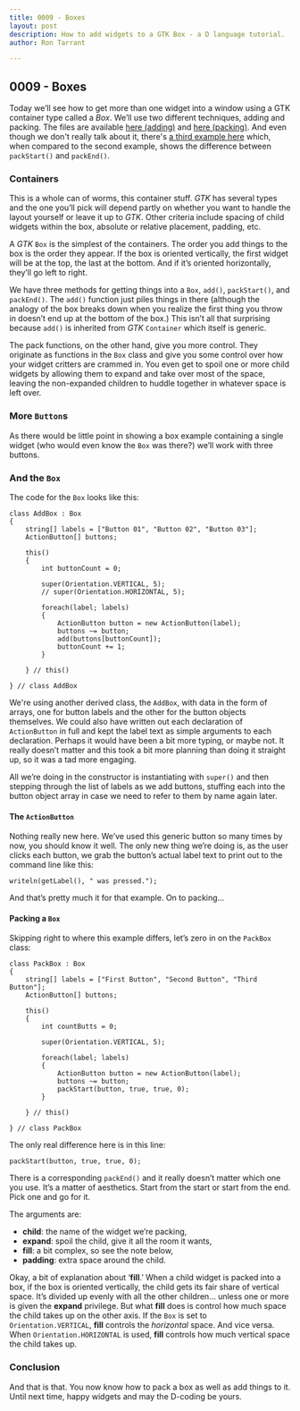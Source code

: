 ```yaml
---
title: 0009 - Boxes
layout: post
description: How to add widgets to a GTK Box - a D language tutorial.
author: Ron Tarrant

---
```


## 0009 - Boxes

Today we’ll see how to get more than one widget into a window using a GTK container type called a *Box*. We’ll use two different techniques, adding and packing. The files are available [here (adding)](https://github.com/rontarrant/gtkDcoding/blob/master/003_box/box_003_01_add.d) and [here (packing)](https://github.com/rontarrant/gtkDcoding/blob/master/003_box/box_003_02_packstart.d). And even though we don't really talk about it, there's [a third example here](https://github.com/rontarrant/gtkDcoding/blob/master/003_box/box_003_06_packend.d) which, when compared to the second example, shows the difference between `packStart()` and `packEnd()`.

### Containers

This is a whole can of worms, this container stuff. *GTK* has several types and the one you’ll pick will depend partly on whether you want to handle the layout yourself or leave it up to *GTK*. Other criteria include spacing of child widgets within the box, absolute or relative placement, padding, etc.

A *GTK* `Box` is the simplest of the containers. The order you add things to the box is the order they appear. If the box is oriented vertically, the first widget will be at the top, the last at the bottom. And if it’s oriented horizontally, they’ll go left to right.

We have three methods for getting things into a `Box`, `add()`, `packStart()`, and `packEnd()`. The `add()` function just piles things in there (although the analogy of the box breaks down when you realize the first thing you throw in doesn’t end up at the bottom of the box.) This isn’t all that surprising because `add()` is inherited from *GTK* `Container` which itself is generic.

The pack functions, on the other hand, give you more control. They originate as functions in the `Box` class and give you some control over how your widget critters are crammed in. You even get to spoil one or more child widgets by allowing them to expand and take over most of the space, leaving the non-expanded children to huddle together in whatever space is left over.

### More `Button`s
 
As there would be little point in showing a box example containing a single widget (who would even know the `Box` was there?) we’ll work with three buttons.

### And the `Box`

The code for the `Box` looks like this:

	class AddBox : Box
	{
		string[] labels = ["Button 01", "Button 02", "Button 03"];
		ActionButton[] buttons;
		
		this()
		{
			int buttonCount = 0;
			
			super(Orientation.VERTICAL, 5);
			// super(Orientation.HORIZONTAL, 5);
	
			foreach(label; labels)
			{
				ActionButton button = new ActionButton(label);
				buttons ~= button;
				add(buttons[buttonCount]);
				buttonCount += 1;
			}
			
		} // this()
		
	} // class AddBox

We're using another derived class, the `AddBox`, with data in the form of arrays, one for button labels and the other for the button objects themselves. We could also have written out each declaration of `ActionButton` in full and kept the label text as simple arguments to each declaration. Perhaps it would have been a bit more typing, or maybe not. It really doesn’t matter and this took a bit more planning than doing it straight up, so it was a tad more engaging.

All we’re doing in the constructor is instantiating with `super()` and then stepping through the list of labels as we add buttons, stuffing each into the button object array in case we need to refer to them by name again later.

#### The `ActionButton`

Nothing really new here. We’ve used this generic button so many times by now, you should know it well. The only new thing we’re doing is, as the user clicks each button, we grab the button’s actual label text to print out to the command line like this:

	writeln(getLabel(), " was pressed.");

And that’s pretty much it for that example. On to packing…

#### Packing a `Box`

Skipping right to where this example differs, let’s zero in on the `PackBox` class:

	class PackBox : Box
	{
		string[] labels = ["First Button", "Second Button", "Third Button"];
		ActionButton[] buttons;
		
		this()
		{
			int countButts = 0;
			
			super(Orientation.VERTICAL, 5);
			
			foreach(label; labels)
			{
				ActionButton button = new ActionButton(label);
				buttons ~= button;
				packStart(button, true, true, 0);
			}
	
		} // this()
		
	} // class PackBox

The only real difference here is in this line:

	packStart(button, true, true, 0);

There is a corresponding `packEnd()` and it really doesn’t matter which one you use. It’s a matter of aesthetics. Start from the start or start from the end. Pick one and go for it.

The arguments are:

- **child**: the name of the widget we’re packing,
- **expand**: spoil the child, give it all the room it wants,
- **fill**: a bit complex, so see the note below,
- **padding**: extra space around the child.

Okay, a bit of explanation about ‘**fill**.’ When a child widget is packed into a box, if the box is oriented vertically, the child gets its fair share of vertical space. It’s divided up evenly with all the other children… unless one or more is given the **expand** privilege. But what **fill** does is control how much space the child takes up on the other axis. If the `Box` is set to `Orientation.VERTICAL`, **fill** controls the *horizontal* space. And vice versa. When `Orientation.HORIZONTAL` is used, **fill** controls how much vertical space the child takes up.

### Conclusion

And that is that. You now know how to pack a box as well as add things to it. Until next time, happy widgets and may the D-coding be yours.
